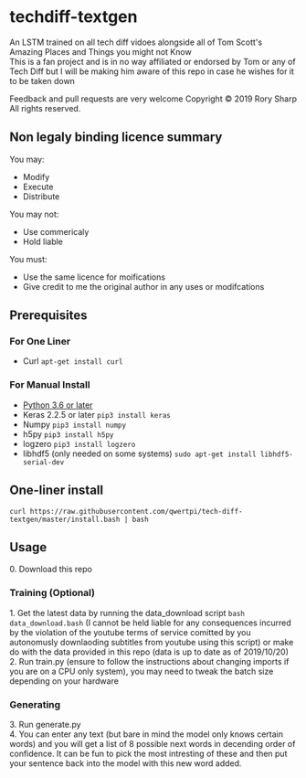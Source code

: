 # techdiff-textgen
An LSTM trained on all tech diff vidoes alongside all of Tom Scott's Amazing Places and Things you might not Know  
This is a fan project and is in no way affiliated or endorsed by Tom or any of Tech Diff but I will be making him aware of this repo in case he wishes for it to be taken down

Feedback and pull requests are very welcome 
Copyright © 2019  Rory Sharp All rights reserved.  
## Non legaly binding licence summary
You may:
* Modify
* Execute
* Distribute

You may not:
* Use commericaly
* Hold liable

You must:
* Use the same licence for moifications
* Give credit to me the original author in any uses or modifcations

## Prerequisites
### For One Liner
* Curl `apt-get install curl`
### For Manual Install
* [Python 3.6 or later](https://www.python.org/downloads/)
* Keras 2.2.5 or later `pip3 install keras`
* Numpy `pip3 install numpy`
* h5py `pip3 install h5py`
* logzero `pip3 install logzero`
* libhdf5 (only needed on some systems) `sudo apt-get install libhdf5-serial-dev`

## One-liner install
`curl https://raw.githubusercontent.com/qwertpi/tech-diff-textgen/master/install.bash | bash`
## Usage
0\. Download this repo  
### Training (Optional)
1\. Get the latest data by running the data_download script `bash data_download.bash` (I cannot be held liable for any consequences incurred by the violation of the youtube terms of service comitted by you autonomusly downlaoding subtitles from youtube using this script) or make do with the data provided in this repo (data is up to date as of 2019/10/20)  
2\. Run train.py (ensure to follow the instructions about changing imports if you are on a CPU only system), you may need to tweak the batch size depending on your hardware  
### Generating
3\. Run generate.py  
4\. You can enter any text (but bare in mind the model only knows certain words) and you will get a list of 8 possible next words in decending order of confidence. It can be fun to pick the most intresting of these and then put your sentence back into the model with this new word added.  
